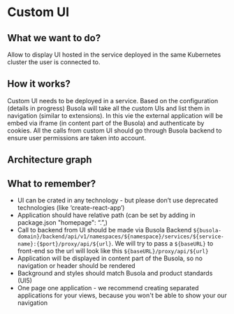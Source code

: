 # Custom UI

## What we want to do?

Allow to display UI hosted in the service deployed in the same Kubernetes cluster the user is connected to.

## How it works?

Custom UI needs to be deployed in a service. Based on the configuration (details in progress) Busola will take all the custom UIs and list them in navigation (similar to extensions). In this vie the external application will be embed via iframe (in content part of the Busola) and authenticate by cookies. All the calls from custom UI should go through Busola backend to ensure user permissions are taken into account.

## Architecture graph

## What to remember?

- UI can be crated in any technology - but please don’t use deprecated technologies (like ‘create-react-app’)
- Application should have relative path (can be set by adding in package.json "homepage": “.”,)
- Call to backend from UI should be made via Busola Backend `${busola-domain}/backend/api/v1/namespaces/${namespace}/services/${service-name}:{$port}/proxy/api/${url}`. We will try to pass a `${baseURL}` to front-end so the url will look like this `${baseURL}/proxy/api/${url}`
- Application will be displayed in content part of the Busola, so no navigation or header should be rendered
- Background and styles should match Busola and product standards (UI5)
- One page one application - we recommend creating separated applications for your views, because you won't be able to show your our navigation
